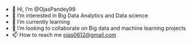 - 👋 Hi, I’m @OjasPandey99
- 👀 I’m interested in Big Data Analytics and Data science
- 🌱 I’m currently learning 
- 💞️ I’m looking to collaborate on Big data and machine learning projects 
- 📫 How to reach me ojas0612@gmail.com

<!---
OjasPandey99/OjasPandey99 is a ✨ special ✨ repository because its `README.md` (this file) appears on your GitHub profile.
You can click the Preview link to take a look at your changes.
--->
